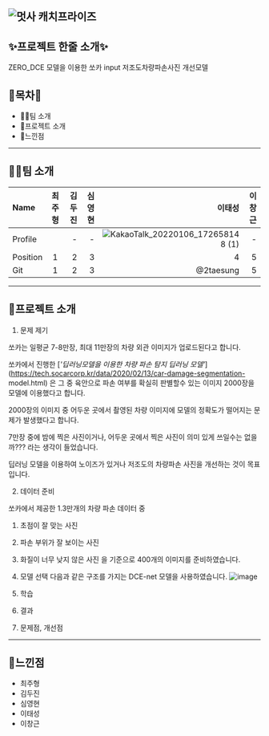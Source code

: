 ![멋사 캐치프라이즈](https://user-images.githubusercontent.com/66891085/148351155-642ec56e-4843-4e85-8f37-a5c973e55eb8.png)
--------------------------------------------------------------------------
## ✨프로젝트 한줄 소개✨

ZERO_DCE 모델을 이용한 쏘카 input 저조도차량파손사진 개선모델

## 🎁목차🎁


- 🤽‍♀️팀 소개
- 🍕프로젝트 소개
- 🎋느낀점

--------------------------------------------------------------------------
## 🤽‍♂️팀 소개

|Name|최주형|김두진|심영현|이태성|이창근|
|:---|:---:|---:|---:|---:|---:|
|Profile||-|-|![KakaoTalk_20220106_172658148 (1)](https://user-images.githubusercontent.com/66891085/148471052-1291b84f-eca6-4bd6-a8d6-c15772050d3d.jpg)|-|
|Position|1|2|3|4|5|
|Git|1|2|3|@2taesung|5|

--------------------------------------------------------------------------
## 🍕프로젝트 소개

1. 문제 제기

  쏘카는 일평균 7-8만장, 최대 11만장의 차량 외관 이미지가 업로드된다고 합니다. 

  쏘카에서 진행한 [*'딥러닝모델을 이용한 차량 파손 탐지 딥러닝 모델'*](https://tech.socarcorp.kr/data/2020/02/13/car-damage-segmentation-   model.html) 은 그 중 육안으로 파손 여부를 확실히 판별할수 있는 이미지 2000장을 모델에 이용했다고 합니다.

  2000장의 이미지 중 어두운 곳에서 촬영된 차량 이미지에 모델의 정확도가 떨어지는 문제가 발생했다고 합니다.

  7만장 중에 밤에 찍은 사진이거나, 어두운 곳에서 찍은 사진이 의미 있게 쓰일수는 없을까??? 라는 생각이 들었습니다.

  딥러닝 모델을 이용하여 노이즈가 있거나 저조도의 차량파손 사진을 개선하는 것이 목표입니다.
  
2. 데이터 준비

  쏘카에서 제공한 1.3만개의 차량 파손 데이터 중
  1. 초점이 잘 맞는 사진
  2. 파손 부위가 잘 보이는 사진
  3. 화질이 너무 낮지 않은 사진
  을 기준으로 400개의 이미지를 준비하였습니다.

3. 모델 선택
  다음과 같은 구조를 가지는 DCE-net 모델을 사용하였습니다.
  ![image](https://user-images.githubusercontent.com/42459518/148529377-607d4845-8399-4b54-8c89-a3fefb741170.png)


4. 학습

5. 결과

6. 문제점, 개선점
--------------------------------------------------------------------------
## 🎋느낀점

- 최주형
- 김두진
- 심영현
- 이태성
- 이창근
